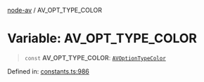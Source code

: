 [node-av](../globals.md) / AV\_OPT\_TYPE\_COLOR

# Variable: AV\_OPT\_TYPE\_COLOR

> `const` **AV\_OPT\_TYPE\_COLOR**: [`AVOptionTypeColor`](../type-aliases/AVOptionTypeColor.md)

Defined in: [constants.ts:986](https://github.com/seydx/av/blob/f8631fc881b394300b1479f511d55cf1c370a87f/src/constants/constants.ts#L986)

